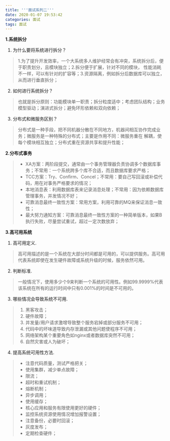 ```yaml
---
title: '''面试系列二'''
date: 2020-01-07 19:53:42
categories: 面试
tags: 面试
---
```

**1.系统拆分**
1. 为什么要将系统进行拆分？
>1.为了提升开发效率，一个大系统多人维护经常会有冲突，系统拆分后，便于职责划分，且模块独立；2.拆分便于扩展，针对不同的模块，
>性能消耗不一样，可以有针对的扩容等；3.资源隔离，例如拆分后数据库可以独立，从而进行垂直拆分；

2. 如何进行系统拆分？
>也就是拆分原则：功能模块单一职责；拆分粒度适中；考虑团队结构；业务模型驱动；演进式拆分；避免环形依赖和双向依赖；

3. 分布式和微服务区别？
>分布式是一种手段，把不同机器分散在不同地方，机器间相互协作完成业务；微服务是一种特殊的分布式；主要是作用不同：微服务重在
>解耦，使每个模块相互独立；分布式重在资源共享和提升性能；

**2.分布式事务**
>* XA方案：两阶段提交，通常由一个事务管理器负责协调多个数据库事务；不常用：一个系统跨多个库不合适，而且数据库要求严格；
>* TCC方案：Try、Confirm、Concel；不常用：要自己写回滚或补偿代码，用在对事务严格要求的情况；
>* 本地消息表：利用数据库表来记录消息处理；不常用：因为依赖数据库管理事务，并发情况不好；
>* 可靠消息最终一致性方案：常用方案，利用可靠的MQ来保证消息一致性；
>* 最大努力通知方案：可靠消息最终一致性方案的一种简单版本，如果B执行失败，尽量尝试重试，超过一定次数放弃；

**3.高可用系统**
1. 高可用定义.
>高可用描述的是一个系统在大部分时间都是可用的，可以提供服务。高可用代表系统即使在发生硬件故障或系统升级的时候，服务依然可用。
2. 判断标准.
>一般情况下，使用多少个9来判断一个系统的可用性。例如99.9999%代表该系统在所有的运行时间中只有0.001%的时间是不可用的。
3. 哪些情况会导致系统不可用.
>1. 黑客攻击；
>2. 硬件故障；
>3. 并发量/用户请求激增导致整个服务宕掉或部分服务不可用；
>4. 代码中的坏味道导致内存泄漏或其他问题使程序不可用；
>5. 网络架构某个重要角色如nginx或者数据库突然不可用；
>6. 自然灾害或人为破坏；
4. 提高系统可用性方法.
>* 注意代码质量，测试严格把关；
>* 使用集群，减少单点故障；
>* 限流；
>* 超时和重试机制；
>* 熔断机制；
>* 异步调用；
>* 使用缓存；
>* 核心应用和服务有限使用更好的硬件；
>* 监控系统资源使用情况增加报警设置；
>* 注意备份，必要时回滚；
>* 灰度发布；
>* 定期检查硬件；